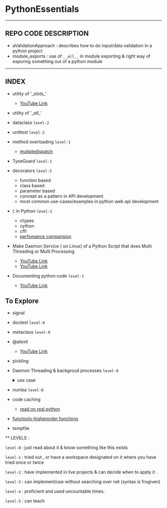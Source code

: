 # PythonEssentials
---------------------
REPO CODE DESCRIPTION
---------------------

- aValidationApproach : describes how to do input/data validation in a python project
- module_exports : use of `__all__` in module exporting & right way of exporing something out of a python module

------
INDEX
------
- utility of '\__slots__'
  - [YouTube Link](https://www.youtube.com/watch?v=1UBr94hg0FE)
  
- utility of '\__all__'

- dataclass `level-2`

- unittest `level-2`

- method overloading `level-1`
  - [mutipledispatch](https://pypi.org/project/multipledispatch/)
 
- TyoeGuard `level-1`

- decorators `level-2`
  - function based
  - class based
  - parameter based
  - concept as a pattern in API development
  - most common use-cases/examples in python web api development
    
- `C` in Python `level-1`
  - ctypes
  - cython
  - cffi
  - [perfomance comparision](https://github.com/mattip/c_from_python)

- Make Daemon Service ( on Linux) of a Python Script that does Multi Threading or Multi Processing
  - [YouTube Link](https://www.youtube.com/watch?v=PVIzokTJdVM)
  - [YouTube Link](https://www.youtube.com/watch?v=pLqtenLVKsg)

- Documenting python code `level-1`
  - [YouTube Link](https://realpython.com/documenting-python-code/)


## To Explore
- signal
- doctest `level-0`
- metaclass `level-0`
- @atexit
  - [YouTube Link](https://www.youtube.com/watch?v=PVIzokTJdVM)
- pickling
- Daemon Threading & backgroud processes `level-0`
    <details>
    <summary>use case</summary>
      
    <br>
      
    **1.** I want to send an email once the api have done it's working & the api must return/close. So the email sending operation must not block the api & must run in backround . It may run either as a daemon thread OR a seperate process .
  
    **2.** In an api call , if the content/result exists it is returned else a backgroud processing to produce the content is started & api exists .
       In successive api calls , if the status of backgroud process is `Done` then content is fetched from cache/db based on process-id else api exists .
  </details>

- numba `level-0`
- code caching
    - [read on real python](https://realpython.com/lru-cache-python/)
- [functools-higherorder functions](https://docs.python.org/3/library/functools.html#module-functools)
- tempfile


**
LEVELS :

`level-0` : just read about it & know something like this exists

`level-1` : tried out , or have a workspace designated on it where you have tried once or twice

`level-2` : have implemented in live projects & can decide when to apply it .

`level-3` : can implement/use without searching over net (syntax is frogiven)

`level-4` : proficient and used uncountable times.

`level-5` : can teach

